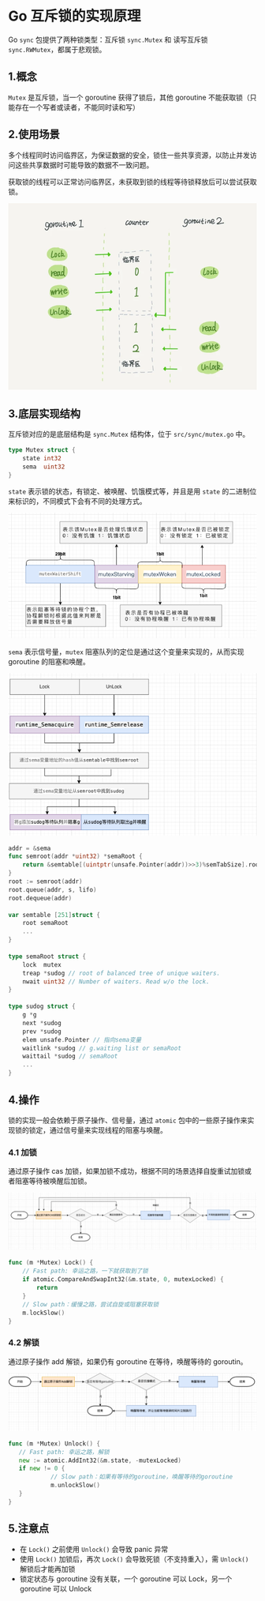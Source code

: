 # Go 互斥锁的实现原理

Go `sync` 包提供了两种锁类型：互斥锁 `sync.Mutex` 和 读写互斥锁 `sync.RWMutex`，都属于悲观锁。

## 1.概念

`Mutex` 是互斥锁，当一个 goroutine 获得了锁后，其他 goroutine 不能获取锁（只能存在一个写者或读者，不能同时读和写）

## 2.使用场景

多个线程同时访问临界区，为保证数据的安全，锁住一些共享资源，以防止并发访问这些共享数据时可能导致的数据不一致问题。

获取锁的线程可以正常访问临界区，未获取到锁的线程等待锁释放后可以尝试获取锁。

![mutex_ground_1](../Images/mutex_ground_1.png)

## 3.底层实现结构

互斥锁对应的是底层结构是 `sync.Mutex` 结构体，位于 `src/sync/mutex.go` 中。

```go
type Mutex struct {  
    state int32  
    sema  uint32
}
```

`state` 表示锁的状态，有锁定、被唤醒、饥饿模式等，并且是用 `state` 的二进制位来标识的，不同模式下会有不同的处理方式。

![mutex_state](../Images/mutex_state.png)

`sema` 表示信号量，`mutex` 阻塞队列的定位是通过这个变量来实现的，从而实现 goroutine 的阻塞和唤醒。

![mutex_sema](../Images/mutex_sema.png)


```go
addr = &sema
func semroot(addr *uint32) *semaRoot {  
    return &semtable[(uintptr(unsafe.Pointer(addr))>>3)%semTabSize].root  
}
root := semroot(addr)
root.queue(addr, s, lifo)
root.dequeue(addr)

var semtable [251]struct {  
    root semaRoot  
    ...
}

type semaRoot struct {  
    lock  mutex  
    treap *sudog // root of balanced tree of unique waiters.  
    nwait uint32 // Number of waiters. Read w/o the lock.  
}

type sudog struct {
    g *g  
    next *sudog  
    prev *sudog
    elem unsafe.Pointer // 指向sema变量
    waitlink *sudog // g.waiting list or semaRoot  
    waittail *sudog // semaRoot
    ...
}
```

## 4.操作

锁的实现一般会依赖于原子操作、信号量，通过 `atomic` 包中的一些原子操作来实现锁的锁定，通过信号量来实现线程的阻塞与唤醒。

### 4.1 加锁

通过原子操作 cas 加锁，如果加锁不成功，根据不同的场景选择自旋重试加锁或者阻塞等待被唤醒后加锁。

![mutex_lock](../Images/mutex_lock.png)

```go
func (m *Mutex) Lock() {
    // Fast path: 幸运之路，一下就获取到了锁
    if atomic.CompareAndSwapInt32(&m.state, 0, mutexLocked) {
        return
    }
    // Slow path：缓慢之路，尝试自旋或阻塞获取锁
    m.lockSlow()
}
```

### 4.2 解锁

通过原子操作 add 解锁，如果仍有 goroutine 在等待，唤醒等待的 goroutin。

![mutex_unlock](../Images/mutex_unlock.png)

```go
func (m *Mutex) Unlock() {  
   // Fast path: 幸运之路，解锁
   new := atomic.AddInt32(&m.state, -mutexLocked)  
   if new != 0 {  
            // Slow path：如果有等待的goroutine，唤醒等待的goroutine
            m.unlockSlow()
   }  
}
```

## 5.注意点

+ 在 `Lock()` 之前使用 `Unlock()` 会导致 panic 异常
+ 使用 `Lock()` 加锁后，再次 `Lock()` 会导致死锁（不支持重入），需 `Unlock()` 解锁后才能再加锁
+ 锁定状态与 goroutine 没有关联，一个 goroutine 可以 Lock，另一个 goroutine 可以 Unlock